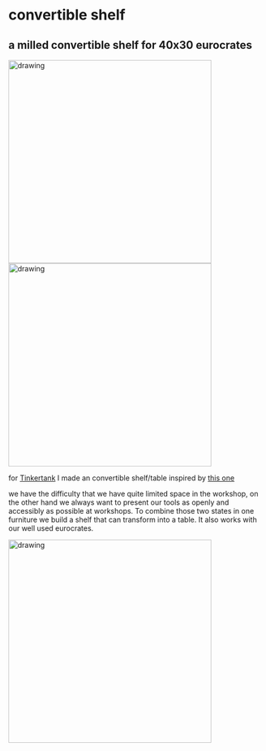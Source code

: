 # convertible shelf
## a milled convertible shelf for 40x30 eurocrates

<img src="https://github.com/user-attachments/assets/df000110-fbe8-4301-8671-10af97dc0219" alt="drawing" width="400"/>
<img src="https://github.com/user-attachments/assets/12690f10-6b92-4c64-a0e0-feff867c66ac" alt="drawing" width="400"/>

for [Tinkertank](http://www.tinkertank.de "wow!") I made an convertible shelf/table inspired by [this one
](https://expandfurniture.com/products/shelf-table-convertible-bookshelf-to-table)

we have the difficulty that we have quite limited space in the workshop, on the other hand we always want to present our tools as openly and accessibly as possible at workshops. To combine those two states in one furniture we build a shelf that can transform into a table. It also works with our well used eurocrates.

<img src="https://github.com/user-attachments/assets/247d77d6-2281-451a-82a5-8135936aafe6" alt="drawing" width="400"/>

